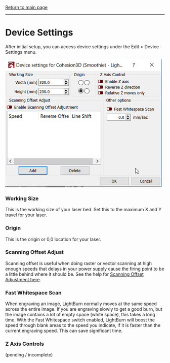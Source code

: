 [Return to main page](README.md)

----

# Device Settings

After initial setup, you can access device settings under the Edit > Device Settings menu.



![Device Settings Window](/img/DeviceSettings.PNG)

<a name="WorkingSize">

### Working Size

This is the working size of your laser bed. Set this to the maximum X and Y travel for your laser. 

<a name="origin">

### Origin

This is the origin or 0,0 location for your laser. 

<a name="ScanningOffset">

### Scanning Offset Adjust

Scanning offset is useful when doing raster or vector scanning at high enough speeds that delays in your power supply cause the firing point to be a little behind where it should be. See the help for [Scanning Offset Adjustment here](ScanningOffsetAdjustment.md).

<a name="FastWhitespace">

### Fast Whitespace Scan

When engraving an image, LightBurn normally moves at the same speed across the entire image. If you are engraving slowly to get a good burn, but the image contains a lot of empty space (white space), this takes a long time. With the Fast Whitespace switch enabled, LightBurn will boost the speed through blank areas to the speed you indicate, if it is faster than the current engraving speed. This can save significant time.

<a name="zaxis">

### Z Axis Controls

(pending / incomplete)